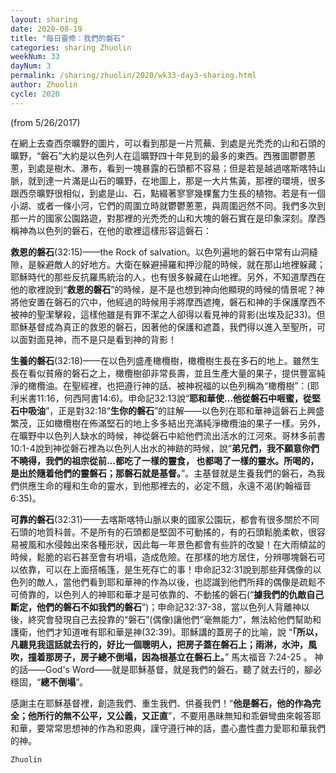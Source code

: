 ```yaml
---
layout: sharing
date: 2020-08-19
title: "每日靈修：我們的磐石"
categories: sharing Zhuolin
weekNum: 33
dayNum: 3
permalink: /sharing/zhuolin/2020/wk33-day3-sharing.html
author: Zhuolin
cycle: 2020
---
```

(from 5/26/2017)

在網上去查西奈曠野的圖片，可以看到那是一片荒蕪、到處是光禿禿的山和石頭的曠野，“磐石”大約是以色列人在這曠野四十年見到的最多的東西。西雅圖鬱鬱蔥蔥，到處是樹木、瀑布，看到一塊暴露的石頭都不容易；但是若是越過喀斯喀特山脈，就到達一片滿是山石的曠野，在地圖上，那是一大片焦黃，那裡的環境，很多跟西奈曠野很相似，到處是山、石，點綴著寥寥幾棵奮力生長的植物。若是有一個小湖、或者一條小河，它們的周圍立時就鬱鬱蔥蔥，與周圍迥然不同。我們多次到那一片的國家公園路遊，對那裡的光禿禿的山和大塊的磐石實在是印象深刻。摩西稱神為以色列的磐石，在他的歌裡這樣形容這磐石：  

**救恩的磐石**(32:15)——the Rock of salvation。以色列遍地的磐石中常有山洞縫隙，是躲避敵人的好地方。大衛在躲避掃羅和押沙龍的時候，就在那山地裡躲藏；耶穌時代的那些反抗羅馬統治的人，也有很多躲藏在山地裡。另外，不知道摩西在他的歌裡說到“**救恩的磐石**”的時候，是不是也想到神向他顯現的時候的情景呢？神將他安置在磐石的穴中，他經過的時候用手將摩西遮掩，磐石和神的手保護摩西不被神的聖潔擊殺，這樣他雖是有罪不潔之人卻得以看見神的背影(出埃及記33)。但耶穌基督成為真正的救恩的磐石，因著他的保護和遮蓋，我們得以進入至聖所，可以面對面見神，而不是只是看到神的背影！  

**生養的磐石**(32:18)——在以色列盛產橄欖樹，橄欖樹生長在多石的地上。雖然生長在看似貧瘠的磐石之上，橄欖樹卻非常長壽，並且生產大量的果子，提供豐富純淨的橄欖油。在聖經裡，也把遵行神的話、被神祝福的以色列稱為“橄欖樹”：(耶利米書11:16，何西阿書14:6)。申命記32:13說“**耶和華使...他從磐石中咂蜜，從堅石中吸油**”，正是對32:18“**生你的磐石**”的註解——以色列在耶和華神這磐石上興盛繁茂，正如橄欖樹在佈滿堅石的地上多多結出充滿純淨橄欖油的果子一樣。另外，在曠野中以色列人缺水的時候，神從磐石中給他們流出活水的江河來。哥林多前書10:1-4說到神從磐石裡為以色列人出水的神跡的時候，說“**弟兄們，我不願意你們不曉得，我們的祖宗從前...都吃了一樣的靈食， 也都喝了一樣的靈水。所喝的，是出於隨着他們的靈磐石；那磐石就是基督。**”。主基督就是生養我們的磐石，為我們供應生命的糧和生命的靈水，到他那裡去的，必定不餓，永遠不渴(約翰福音6:35)。  

**可靠的磐石**(32:31)——去喀斯喀特山脈以東的國家公園玩，都會有很多關於不同石頭的地質科普。不是所有的石頭都是堅固不可動搖的，有的石頭鬆脆柔軟，很容易被風和水侵蝕出來各種形狀，因此每一年景色都會有些許的改變！在大雨傾盆的時候，鬆脆的岩石甚至會有坍塌，造成危險。在那樣的地方居住，分辨哪塊磐石可以依靠，可以在上面搭帳篷，是生死存亡的事！申命記32:31說到那些拜偶像的以色列的敵人，當他們看到耶和華神的作為以後，也認識到他們所拜的偶像是疏鬆不可倚靠的，以色列人的神耶和華才是可依靠的、不動搖的磐石(“**據我們的仇敵自己斷定，他們的磐石不如我們的磐石**”)；申命記32:37-38，當以色列人背離神以後，終究會發現自己去投靠的“磐石”(偶像)讓他們“毫無能力”，無法給他們幫助和護衛，他們才知道唯有耶和華是神(32:39)。耶穌講的蓋房子的比喻，說 “**「所以，凡聽見我這話就去行的，好比一個聰明人，把房子蓋在磐石上；雨淋，水沖，風吹，撞着那房子，房子總不倒塌，因為根基立在磐石上。**” 馬太福音 7:24-25 。 神的話——God's Word——就是耶穌基督，就是我們的磐石，聽了就去行的，腳必穩固，“**總不倒塌**”。  

感謝主在耶穌基督裡，創造我們、重生我們、供養我們！“**他是磐石，他的作為完全；他所行的無不公平，又公義，又正直**”，不要用愚昧無知和乖僻彎曲來報答耶和華，要常常思想神的作為和恩典，謹守遵行神的話，盡心盡性盡力愛耶和華我們的神。  

`Zhuolin`  

